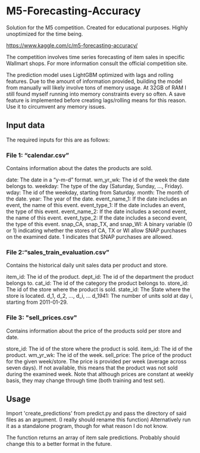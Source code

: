 # M5-Forecasting-Accuracy

Solution for the M5 competition. Created for educational purposes. Highly unoptimized for the time being.

https://www.kaggle.com/c/m5-forecasting-accuracy/

The competition involves time series forecasting of item sales in specific Wallmart shops. For more information consult the official competition site.

The prediction model uses LightGBM optimized with lags and rolling features.
Due to the amount of information provided, building the model from manually will likely involve tons of memory usage.
At 32GB of RAM I still found myself running into memory constraints every so often. A save feature is implemented before creating lags/rolling means for this reason.
Use it to circumvent any memory issues.

## Input data

The required inputs for this are as follows:

### File 1: “calendar.csv” 
Contains information about the dates the products are sold.

date: The date in a “y-m-d” format.
wm_yr_wk: The id of the week the date belongs to.
weekday: The type of the day (Saturday, Sunday, …, Friday).
wday: The id of the weekday, starting from Saturday.
month: The month of the date.
year: The year of the date.
event_name_1: If the date includes an event, the name of this event.
event_type_1: If the date includes an event, the type of this event.
event_name_2: If the date includes a second event, the name of this event.
event_type_2: If the date includes a second event, the type of this event.
snap_CA, snap_TX, and snap_WI: A binary variable (0 or 1) indicating whether the stores of CA, TX or WI allow SNAP purchases on the examined date. 1 indicates that SNAP purchases are allowed.

### File 2:“sales_train_evaluation.csv” 
Contains the historical daily unit sales data per product and store.

item_id: The id of the product.
dept_id: The id of the department the product belongs to.
cat_id: The id of the category the product belongs to.
store_id: The id of the store where the product is sold.
state_id: The State where the store is located.
d_1, d_2, …, d_i, … d_1941: The number of units sold at day i, starting from 2011-01-29.

### File 3: "sell_prices.csv"
Contains information about the price of the products sold per store and date.

store_id: The id of the store where the product is sold.
item_id: The id of the product.
wm_yr_wk: The id of the week.
sell_price: The price of the product for the given week/store. The price is provided per week (average across seven days). If not available, this means that the product was not sold during the examined week. Note that although prices are constant at weekly basis, they may change through time (both training and test set).

## Usage

Import 'create_predictions' from predict.py and pass the directory of said files as an argument. (I really should rename this function)
Alternatively run it as a standalone program, though for what reason I do not know.

The function returns an array of item sale predictions. Probably should change this to a better format in the future.
